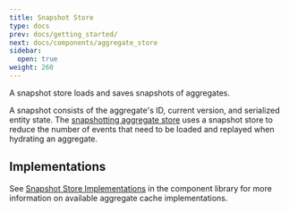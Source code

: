 ```yaml
---
title: Snapshot Store
type: docs
prev: docs/getting_started/
next: docs/components/aggregate_store
sidebar:
  open: true
weight: 260
---
```


A snapshot store loads and saves snapshots of aggregates.

A snapshot consists of the aggregate's ID, current version, and serialized entity state. The [snapshotting aggregate store](../aggregate_store/snapshotting) uses a snapshot store to reduce the number of events that need to be loaded and replayed when hydrating an aggregate.

## Implementations

See [Snapshot Store Implementations](../../component_library/#snapshot-store-implementations) in the component library for more information on available aggregate cache implementations.